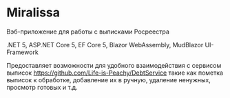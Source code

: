 # Miralissa
Вэб-приложение для работы с выписками Росреестра

.NET 5, ASP.NET Core 5, EF Core 5, Blazor WebAssembly, MudBlazor UI-Framework

Предоставляет возможности для удобного взаимодействия с сервисом выписок https://github.com/Life-is-Peachy/DebtService
такие как пометка выписок к обработке, добавление их в ручную, удаление ненужных, просмотр готовых и т.д.
